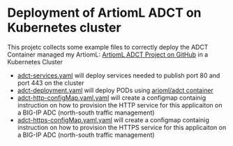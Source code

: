# Deployment of ArtiomL ADCT on Kubernetes cluster
This projetc collects some example files to correctly deploy the ADCT Container managed my ArtiomL: [ArtiomL ADCT Project on GitHub](https://github.com/ArtiomL/adct) in a Kubernetes Cluster

* [adct-services.yaml](https://github.com/tomminux/f5-k8s-related/blob/master/artioml-adct/adct-services.yml) will deploy services needed to publish port 80 and port 443 on the cluster
* [adct-deployment.yaml](https://github.com/tomminux/f5-k8s-related/blob/master/artioml-adct/adct-deployment.yml) will deploy PODs using [arioml/adct container](https://hub.docker.com/r/artioml/adct/)
* [adct-http-configMap.yaml.yaml](https://github.com/tomminux/f5-k8s-related/blob/master/artioml-adct/adct-http-configMap.yml) will create a configmap containig instruction on how to provision the HTTP service for this applicaiton on a BIG-IP ADC (north-south traffic management)
* [adct-https-configMap.yaml.yaml](https://github.com/tomminux/f5-k8s-related/blob/master/artioml-adct/adct-https-configMap.yml) will create a configmap containig instruction on how to provision the HTTPS service for this applicaiton on a BIG-IP ADC (north-south traffic management)

